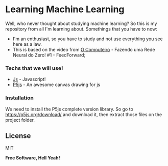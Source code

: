 # Learning Machine Learning

Well, who never thought about studying machine learning? So this is my repository from all I'm learning about. Somethings that you have to now:

  - I'm an enthusiast, so you have to study and not use everything you see here as a law.
  - This is based on the video from [O Computeiro] - Fazendo uma Rede Neural do Zero! #1 - FeedForward;

### Techs that we will use!


* [Js] - Javascript!
* [P5js] - An awesome canvas drawing for js

### Installation

We need to install the P5js complete version library. So go to https://p5js.org/download/ and download it, then extract those files on the project folder.

License
----

MIT


**Free Software, Hell Yeah!**


   [O Computeiro]: <https://www.youtube.com/watch?v=d8U7ygZ48Sc>
   [Js]: <https://developer.mozilla.org/pt-BR/docs/Web/JavaScript>
   [P5js]: <https://p5js.org/>

